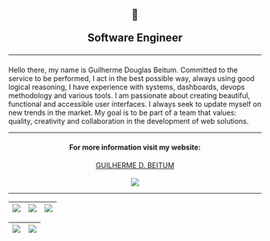 <h2 align="center">

  📱
  
 
 Software Engineer
 
  <hr>

</h2>
Hello there, my name is Guilherme Douglas Beitum.
Committed to the service to be performed, I act in the best possible way, always using good logical reasoning, 
I have experience with systems, dashboards, devops methodology and various tools. 
I am passionate about creating beautiful, functional and accessible user interfaces.
I always seek to update myself on new trends  in the market. 
My goal is to be part of a team that values: quality, creativity and collaboration in the development of web solutions. 
  
<hr>

<div align="center">
  <h4>For more information visit my website:</h4>
    <div align="center">
        <a href="https://guilhermeb.web.app">GUILHERME D. BEITUM</a>
    </div>
  <br>
   <img  src="https://github-profile-trophy.vercel.app/?username=GuilhermeDBeitum&row=2&column=1&margin-w=0&margin-h=0&theme=radical&title=MultiLanguage"> 
</div>
  
<hr>
  
  | ![](http://github-profile-summary-cards.vercel.app/api/cards/stats?username=GuilhermeDBeitum&theme=nord_dark) | ![](http://github-profile-summary-cards.vercel.app/api/cards/repos-per-language?username=GuilhermeDBeitum&hide=Html&theme=nord_dark) | ![](http://github-profile-summary-cards.vercel.app/api/cards/most-commit-language?username=GuilhermeDBeitum&theme=nord_dark) |
| :------------------------------------------------------------------------------------------------------: | :-----------------------------------------------------------------------------------------------------------------------------: | :---------------------------------------------------------------------------------------------------------------------: |

| ![](http://github-profile-summary-cards.vercel.app/api/cards/profile-details?username=GuilhermeDBeitum&theme=nord_dark) | ![](https://github-readme-streak-stats.herokuapp.com/?user=GuilhermeDBeitum&hide_border=true&date_format=M%20j%5B%2C%20Y%5D&background=2D3742&stroke=2D3742&ring=6bbbca&fire=6bbbca&currStreakNum=fff&sideNums=6bbbca&currStreakLabel=6bbbca&sideLabels=fff&dates=fff) |
| :----------------------------------------------------------------------------------------------------------------: | :---------------------------------------------------------------------------------------------------------------------------------------------------------------------------------------------------------------------------------------------------------------: |
